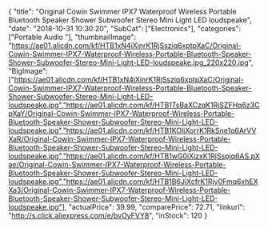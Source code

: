 {
	"title": "Original Cowin Swimmer IPX7 Waterproof Wireless Portable Bluetooth Speaker Shower Subwoofer Stereo Mini Light LED loudspeake",
	"date": "2018-10-31 10:30:20",
	"SubCat": ["Electronics"],
	"categories": ["Portable Audio "],
	"thumbnailImage": "https://ae01.alicdn.com/kf/HTB1xN4iXinrK1RjSsziq6xptpXaC/Original-Cowin-Swimmer-IPX7-Waterproof-Wireless-Portable-Bluetooth-Speaker-Shower-Subwoofer-Stereo-Mini-Light-LED-loudspeake.jpg_220x220.jpg",
	"BigImage": ["https://ae01.alicdn.com/kf/HTB1xN4iXinrK1RjSsziq6xptpXaC/Original-Cowin-Swimmer-IPX7-Waterproof-Wireless-Portable-Bluetooth-Speaker-Shower-Subwoofer-Stereo-Mini-Light-LED-loudspeake.jpg","https://ae01.alicdn.com/kf/HTB1TsBaXCzqK1RjSZFHq6z3CpXaY/Original-Cowin-Swimmer-IPX7-Waterproof-Wireless-Portable-Bluetooth-Speaker-Shower-Subwoofer-Stereo-Mini-Light-LED-loudspeake.jpg","https://ae01.alicdn.com/kf/HTB1KOliXorrK1RkSne1q6ArVVXaR/Original-Cowin-Swimmer-IPX7-Waterproof-Wireless-Portable-Bluetooth-Speaker-Shower-Subwoofer-Stereo-Mini-Light-LED-loudspeake.jpg","https://ae01.alicdn.com/kf/HTB1wG0iXizxK1RjSspjq6AS.pXae/Original-Cowin-Swimmer-IPX7-Waterproof-Wireless-Portable-Bluetooth-Speaker-Shower-Subwoofer-Stereo-Mini-Light-LED-loudspeake.jpg","https://ae01.alicdn.com/kf/HTB1B6JiXcfrK1Rjy0Fmq6xhEXXa3/Original-Cowin-Swimmer-IPX7-Waterproof-Wireless-Portable-Bluetooth-Speaker-Shower-Subwoofer-Stereo-Mini-Light-LED-loudspeake.jpg"],
	"actualPrice": 39.99,
	"comparePrice": 72.71,
	"linkurl": "http://s.click.aliexpress.com/e/bvOyFVY8",
	"inStock": 120
}
